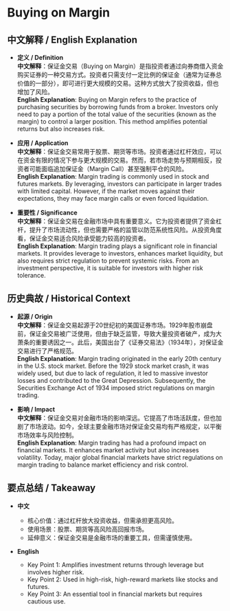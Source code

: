 # Buying on Margin

## 中文解释 / English Explanation

* **定义 / Definition**  
  **中文解释**：保证金交易（Buying on Margin）是指投资者通过向券商借入资金购买证券的一种交易方式。投资者只需支付一定比例的保证金（通常为证券总价值的一部分），即可进行更大规模的交易。这种方式放大了投资收益，但也增加了风险。  
  **English Explanation**: Buying on Margin refers to the practice of purchasing securities by borrowing funds from a broker. Investors only need to pay a portion of the total value of the securities (known as the margin) to control a larger position. This method amplifies potential returns but also increases risk.

* **应用 / Application**  
  **中文解释**：保证金交易常用于股票、期货等市场。投资者通过杠杆效应，可以在资金有限的情况下参与更大规模的交易。然而，若市场走势与预期相反，投资者可能面临追加保证金（Margin Call）甚至强制平仓的风险。  
  **English Explanation**: Margin trading is commonly used in stock and futures markets. By leveraging, investors can participate in larger trades with limited capital. However, if the market moves against their expectations, they may face margin calls or even forced liquidation.

* **重要性 / Significance**  
  **中文解释**：保证金交易在金融市场中具有重要意义。它为投资者提供了资金杠杆，提升了市场流动性，但也需要严格的监管以防范系统性风险。从投资角度看，保证金交易适合风险承受能力较高的投资者。  
  **English Explanation**: Margin trading plays a significant role in financial markets. It provides leverage to investors, enhances market liquidity, but also requires strict regulation to prevent systemic risks. From an investment perspective, it is suitable for investors with higher risk tolerance.

## 历史典故 / Historical Context

* **起源 / Origin**  
  **中文解释**：保证金交易起源于20世纪初的美国证券市场。1929年股市崩盘前，保证金交易被广泛使用，但由于缺乏监管，导致大量投资者破产，成为大萧条的重要诱因之一。此后，美国出台了《证券交易法》（1934年），对保证金交易进行了严格规范。  
  **English Explanation**: Margin trading originated in the early 20th century in the U.S. stock market. Before the 1929 stock market crash, it was widely used, but due to lack of regulation, it led to massive investor losses and contributed to the Great Depression. Subsequently, the Securities Exchange Act of 1934 imposed strict regulations on margin trading.

* **影响 / Impact**  
  **中文解释**：保证金交易对金融市场的影响深远。它提高了市场活跃度，但也加剧了市场波动。如今，全球主要金融市场对保证金交易均有严格规定，以平衡市场效率与风险控制。  
  **English Explanation**: Margin trading has had a profound impact on financial markets. It enhances market activity but also increases volatility. Today, major global financial markets have strict regulations on margin trading to balance market efficiency and risk control.

## 要点总结 / Takeaway

* **中文**  
  - 核心价值：通过杠杆放大投资收益，但需承担更高风险。  
  - 使用场景：股票、期货等高风险高回报市场。  
  - 延伸意义：保证金交易是金融市场的重要工具，但需谨慎使用。  

* **English**  
  - Key Point 1: Amplifies investment returns through leverage but involves higher risk.  
  - Key Point 2: Used in high-risk, high-reward markets like stocks and futures.  
  - Key Point 3: An essential tool in financial markets but requires cautious use.